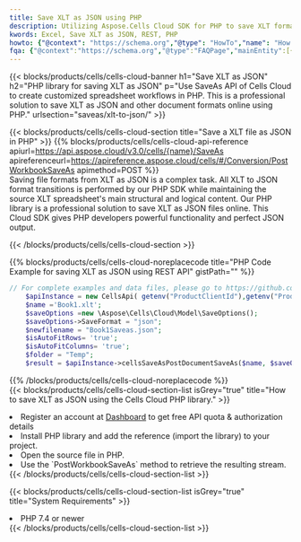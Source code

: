 ```yaml
---
title: Save XLT as JSON using PHP 
description: Utilizing Aspose.Cells Cloud SDK for PHP to save XLT format file as JSON format file. 
kwords: Excel, Save XLT as JSON, REST, PHP
howto: {"@context": "https://schema.org","@type": "HowTo","name": "How to save XLT as JSON using the Cells Cloud PHP library.","description": "How to save XLT as JSON using the Cells Cloud PHP library.","image": {"@type": "ImageObject"},"url": "/php/saveas/xlt-to-json/","step": [{ "@type": "HowToStep","name": "How to save XLT as JSON using the Cells Cloud PHP library. step 1", "image": {"@type": "ImageObject",},"url": "/php/saveas/xlt-to-json/","text": "Register an account at <a href='https://dashboard.aspose.cloud/'>Dashboard</a> to get free API quota & authorization details",},{ "@type": "HowToStep","name": "How to save XLT as JSON using the Cells Cloud PHP library. step 1", "image": {"@type": "ImageObject",},"url": "/php/saveas/xlt-to-json/","text": "Install PHP library and add the reference (import the library) to your project.",},{ "@type": "HowToStep","name": "How to save XLT as JSON using the Cells Cloud PHP library. step 1", "image": {"@type": "ImageObject",},"url": "/php/saveas/xlt-to-json/","text": "Open the source file in PHP.",},{ "@type": "HowToStep","name": "How to save XLT as JSON using the Cells Cloud PHP library. step 1", "image": {"@type": "ImageObject",},"url": "/php/saveas/xlt-to-json/","text": "Use the `PostWorkbookSaveAs` method to retrieve the resulting stream.",}, ],"supply": {"@type": "HowToSupply","name": "document"},"tool": [{"@type": "HowToTool","name": "phpstorm, Visual Studio Code, Eclipse"},{"@type": "HowToTool","name": "Aspose Cells"}],"totalTime": "PT6M"}
fqa: {"@context":"https://schema.org","@type":"FAQPage","mainEntity":[{"@type":"Question","name":"Why save file as other formats file in C# using REST API?","acceptedAnswer":{"@type":"Answer","text":"Documents are encoded in many ways, and some files may be incompatible with the software you use. To open and read such files, just save them as appropriate file formats.<br/><ol><li>Install .NET SDK and add the reference (import the library) to your project.</li><li>Open the source file in C# using REST API.</li><li>Call the PostWorkbookSaveAsRequest() method, passing an output filename with required extension.</li><li>Get the result of save as a separate file.</li></ol>"}},{"@type":"Question","name":"What file formats can I save as with your C# library?","acceptedAnswer":{"@type":"Answer","text":"We support a variety of file formats for conversion using .NET library, including XLSX, Excel, xls , PDF, CSV, HTML, Markdown, XML, PNG, JPG, TIFF, Json, TXT and many more."}},{"@type":"Question","name":"What is the maximum allowed file size for conversion using this .NET library?","acceptedAnswer":{"@type":"Answer","text":"There are no file size limits for format conversions using .NET library."}}]}
---
```



{{< blocks/products/cells/cells-cloud-banner h1="Save XLT as JSON" h2="PHP library for saving XLT as JSON" p="Use SaveAs API of Cells Cloud to create customized spreadsheet workflows in PHP. This is a professional solution to save XLT as JSON and other document formats online using PHP." urlsection="saveas/xlt-to-json/" >}}

{{< blocks/products/cells/cells-cloud-section  title="Save a XLT file as JSON in PHP" >}}
{{% blocks/products/cells/cells-cloud-api-reference  apiurl=https://api.aspose.cloud/v3.0/cells/{name}/SaveAs  apireferenceurl=https://apireference.aspose.cloud/cells/#/Conversion/PostWorkbookSaveAs  apimethod=POST %}}
<br/>
Saving file formats from XLT as JSON is a complex task. All XLT to JSON format transitions is performed by our PHP SDK while maintaining the source XLT spreadsheet's main structural and logical content. Our PHP library is a professional solution to save XLT as JSON files online. This Cloud SDK gives PHP developers powerful functionality and perfect JSON output.

{{< /blocks/products/cells/cells-cloud-section >}}

{{% blocks/products/cells/cells-cloud-noreplacecode title="PHP Code Example for saving XLT as JSON using REST API" gistPath="" %}}
  
```php
// For complete examples and data files, please go to https://github.com/aspose-cells-cloud/aspose-cells-cloud-php/
    $apiInstance = new CellsApi( getenv("ProductClientId"),getenv("ProductClientSecret") );
    $name ='Book1.xlt';
    $saveOptions =new \Aspose\Cells\Cloud\Model\SaveOptions();
    $saveOptions->SaveFormat = "json";
    $newfilename = "Book1Saveas.json";
    $isAutoFitRows= 'true';
    $isAutoFitColumns= 'true';
    $folder = "Temp";
    $result = $apiInstance->cellsSaveAsPostDocumentSaveAs($name, $saveOptions, $newfilename,$isAutoFitRows, $isAutoFitColumns, $folder);
```
  
{{% /blocks/products/cells/cells-cloud-noreplacecode  %}}
<br/>
{{< blocks/products/cells/cells-cloud-section-list isGrey="true"  title="How to save XLT as JSON using the Cells Cloud PHP library." >}}
<li>Register an account at <a href="https://dashboard.aspose.cloud/">Dashboard</a> to get free API quota & authorization details</li>
<li>Install PHP library and add the reference (import the library) to your project.</li>
<li>Open the source file in PHP.</li>
<li>Use the `PostWorkbookSaveAs` method to retrieve the resulting stream.</li>
{{< /blocks/products/cells/cells-cloud-section-list >}}

{{< blocks/products/cells/cells-cloud-section-list isGrey="true"  title="System Requirements" >}}
<li>PHP 7.4 or newer</li>
{{< /blocks/products/cells/cells-cloud-section-list >}}
